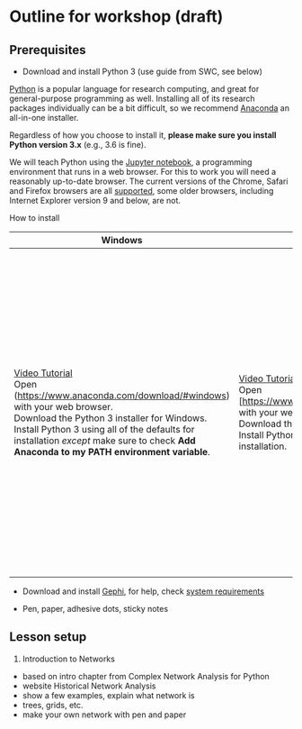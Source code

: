 # Outline for workshop (draft)

## Prerequisites

* Download and install Python 3 (use guide from SWC, see below)

[Python](https://python.org) is a popular language for research computing, and great for general-purpose programming as well.  Installing all of its research packages individually can be a bit difficult, so we recommend [Anaconda](https://www.anaconda.com/distribution/) an all-in-one installer.

Regardless of how you choose to install it, **please make sure you install Python version 3.x** (e.g., 3.6 is fine).

We will teach Python using the [Jupyter notebook](https://jupyter.org/), a programming environment that runs in a web browser. For this to work you will need a reasonably up-to-date browser. The current versions of the Chrome, Safari and Firefox browsers are all [supported](https://jupyter-notebook.readthedocs.io/en/stable/notebook.html#browser-compatibility), some older browsers, including Internet Explorer version 9 and below, are not.

How to install

|Windows|Mac|Linux|
|---|---|---|
|[Video Tutorial](https://www.youtube.com/watch?v=xxQ0mzZ8UvA)<br> Open (https://www.anaconda.com/download/#windows) with your web browser.<br> Download the Python 3 installer for Windows.<br> Install Python 3 using all of the defaults for installation <em>except</em> make sure to check **Add Anaconda to my PATH environment variable**.|[Video Tutorial](https://www.youtube.com/watch?v=TcSAln46u9U)<br> Open [https://www.anaconda.com/download/#macos] with your web browser.<br> Download the Python 3 installer for OS X.<br> Install Python 3 using all of the defaults for installation.| <br> Open [https://www.anaconda.com/download/#linux] with your web browser.<br> Download the Python 3 installer for Linux.<br> (The installation requires using the shell. If you aren't comfortable doing the installation yourself stop here and request help at the workshop.)<br> Open a terminal window. <br> Type <pre>bash Anaconda3-</pre> and then press <kbd>Tab</kbd>. The name of the file you just downloaded should appear. If it does not, navigate to the folder where you downloaded the file, for example with: <pre>cd Downloads</pre> Then, try again.<br> Press <kbd>Return</kbd>. You will follow the text-only prompts. To move through the text, press <kbd>Spacebar</kbd>. Type <code>yes</code> and press enter to approve the license. Press enter to approve the default location for the files. Type <code>yes</code> and press enter to prepend Anaconda to your <code>PATH</code> (this makes the Anaconda distribution the default Python).<br> Close the terminal window.|

* Download and install [Gephi](https://gephi.org/), for help, check [system requirements](https://gephi.org/users/requirements/)

* Pen, paper, adhesive dots, sticky notes

## Lesson setup

1. Introduction to Networks
  * based on intro chapter from Complex Network Analysis for Python
  * website Historical Network Analysis
  * show a few examples, explain what network is
  * trees, grids, etc.
  * make your own network with pen and paper
